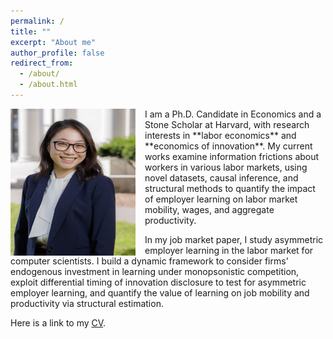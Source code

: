 ```yaml
---
permalink: /
title: ""
excerpt: "About me"
author_profile: false
redirect_from: 
  - /about/
  - /about.html
---
```


<!--![github small](/images/JM_profile.jpg) -->
<img src="/images/JM_profile.jpg" alt="drawing" width="200" height="235" style="float: left; padding-right:15px"/>  
I am a Ph.D. Candidate in Economics and a Stone Scholar at Harvard, with research interests in **labor economics** and **economics of innovation**. My current works examine information frictions about workers in various labor markets, using novel datasets, causal inference, and structural methods to quantify the impact of employer learning on labor market mobility, wages, and aggregate productivity. 

In my job market paper, I study asymmetric employer learning in the labor market for computer scientists. I build a dynamic framework to consider firms' endogenous investment in learning under monopsonistic competition, exploit differential timing of innovation disclosure to test for asymmetric employer learning, and quantify the value of learning on job mobility and productivity via structural estimation. 

Here is a link to my [CV](/files/AW_CV_2023.pdf). 

